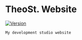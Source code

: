 # TheoSt. Website
[![Version](https://img.shields.io/badge/version-release-white)](https://theost.tech)

```
My development studio website
```
